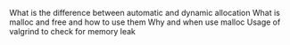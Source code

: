 What is the difference between automatic and dynamic allocation
What is malloc and free and how to use them
Why and when use malloc
Usage of valgrind to check for memory leak
